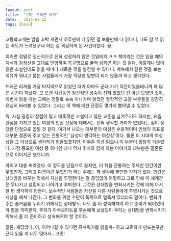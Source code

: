 ```yaml
---
layout: post
title:  "[책] 드래곤 라자"
date:   2015-08-22
tags: [book]
---
```


고등학교때는 밤을 꼬박 새면서 하루만에 다 읽던 걸 보름만에 다 읽다니, 나도 참 책 읽는 속도가 느려졌구나 하는 걸 격감하게 된 사건이었다. 끝. 

  이러면 정말로 정신적으로 전혀 성장하지 않은 것일테지 ㅋㅋ 책이라는 것은 읽을 때의 지식과 감정선을 그대로 인양하여 목구멍으로 꿀꺽 삼키곤 하는 것 같다. 이렇게나 많이 읽은 소설인데도 읽을 때마다 새로운 것을 발견할 수 있다니. 계속해서 같은 것을 보는 이유가 뭐냐고 묻는 사람들에게 가장 적당한 답변이 되지 않을까 하고 생각한다. 

  드래곤 라자를 가장 마지막으로 읽었던 때가 아마도 군대 가기 직전이었을테니까 꽤 많은 시간이 지났다. 그 오랜 시간동안 정신적인 성숙이 전혀 없었던 건 아닌 모양인 것이, 이번에 읽을 때는 그때는 정말로 슉슉 지나가며 읽었던 철학적인 고찰 부분들을 굉장히 유심히 바라볼 수 있었다. 그리고 이 책에 대한 단점도 몇가지 뽑아낼 수 있었다. 

  뭐, 사실 굉장히 장점이 많고 매혹적인 소설이고 많은 교훈을 남겨주기도 하지만, 요즘 관심을 가지고 있는 여성의 인권 신장에 대해서는 전혀 생각할 거리가 없었다는 점이 상당한 단점으로 꼽힐 것 같다. 여기서 나오는 대부분의 여성은 수동적이며 인생의 목표를 대부분 결혼에 주고 있는 전형적인 '남성이 생각하는 여성상'이다. 물론 이 시대의 여성상을 그 이상으로 생각하기 힘들었겠지만, 아무튼 지금 읽으니 이 부분이 굉장히 거슬렸다. 가장 중요한 여성 중 하나인 레니 역시 후치와 함께 하는 이야기의 대부분은 결혼론으로 이어지곤 했으니까. 

  아이고 대충 써야겠다. 이 정도를 단점으로 꼽지만, 이 책을 관통하는 주제인 인간이란 무엇인가, 그리고 다름이란 무엇인가 하는 주제는 꽤 생각해 볼만한 가치가 있다. 인간은 상대방을 바꾸는 것에서 자신을 투영한다는 걸 끊임없이 어필하고 그로 인해 이 세계관은 무너지고 설립되고 나아가고 후퇴한다. 그것은 상대방을 변화시키는 것에 대해 다시 한 번 생각하게 만든다. 보수적인 사람들은 자신을 다른 사람들에게 투영시키는 것으로 세상을 헤쳐 나간다. 그 변화를 위한 수단이 폭력으로 얼룩져 있더라도 말이다. 변화가 주는 즐거움을 누리기 위해서는 상대방도, 나도 좀 더 성숙해져야 하고 준비가 되어있어야 함을 의미한다. 후치가 아무르타트를 후손에게 보냈듯이 우리는 상대방을 변화시키기 위해서 좀 더 준비하고 성숙해져야 할 것이다. 

  결론. 재밌었다. 아, 이어나갈 수 있다면 퓨쳐워커를 읽을까- 하고 고민하게 만드는구만. 근데 읽을 게 너무 많아서.. 고민!
